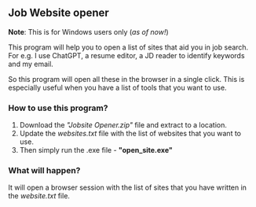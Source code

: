 ## Job Website opener

**Note**: This is for Windows users only (*as of now!*) 

This program will help you to open a list of sites that aid you in job search.<br>
For e.g. I use ChatGPT, a resume editor, a JD reader to identify keywords and my email.

So this program will open all these in the browser in a single click. This is especially useful when you have a list of tools that you want to use.

### How to use this program?
1. Download the _"Jobsite Opener.zip"_ file and extract to a location.
2. Update the *websites.txt* file with the list of websites that you want to use.
3. Then simply run the .exe file  - **"open_site.exe"**

### What will happen?
It will open a browser session with the list of sites that you have written in the _website.txt_ file.
